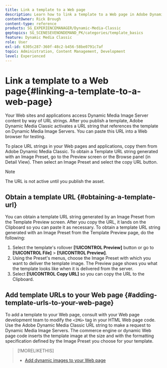 ```yaml
---
title: Link a template to a Web page
description: Learn how to link a template to a Web page in Adobe Dynamic Media Classic.
contentOwner: Rick Brough
content-type: reference
products: SG_EXPERIENCEMANAGER/Dynamic-Media-Classic
geptopics: SG_SCENESEVENONDEMAND_PK/categories/template_basics
feature: Dynamic Media Classic
role: User
exl-id: 6305c287-360f-48c2-b456-58be0791c7af
topic: Administration, Content Management, Development
level: Experienced
---
```

# Link a template to a Web page{#linking-a-template-to-a-web-page}

Your Web sites and applications access Dynamic Media Image Server content by way of URL strings. After you publish a template, Adobe Dynamic Media Classic activates a URL string that references the template on Dynamic Media Image Servers. You can paste this URL into a Web browser for testing.

To place URL strings in your Web pages and applications, copy them from Adobe Dynamic Media Classic. To obtain a Template URL string generated with an Image Preset, go to the Preview screen or the Browse panel (in Detail View). Then select an Image Preset and select the copy URL button.

>[!NOTE]
>
>The URL is not active until you publish the asset.

## Obtain a template URL {#obtaining-a-template-url}

You can obtain a template URL string generated by an Image Preset from the Template Preview screen. After you copy the URL, it lands on the Clipboard so you can paste it as necessary. To obtain a template URL string generated with an Image Preset from the Template Preview page, do the following:

1. Select the template's rollover **[!UICONTROL Preview]** button or go to **[!UICONTROL File]** > **[!UICONTROL Preview]**.
1. Using the Preset's menus, choose the Image Preset with which you want to deliver the template image. The Preview page shows you what the template looks like when it is delivered from the server.
1. Select **[!UICONTROL Copy URL]** so you can copy the URL to the Clipboard.

## Add template URLs to your Web page {#adding-template-urls-to-your-web-page}

To add a template to your Web page, consult with your Web page development team to modify the `<IMG>` tag in your HTML Web page code. Use the Adobe Dynamic Media Classic URL string to make a request to Dynamic Media Image Servers. The commerce engine or dynamic Web page code inserts the template image at the size and with the formatting specification defined by the Image Preset you choose for your template.

>[!MORELIKETHIS]
>
>* [Add dynamic images to your Web page](linking-urls-web-application.md#adding_dynamic_images_to_your_web_page)
